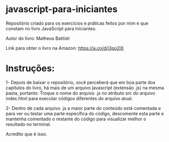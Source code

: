 # javascript-para-iniciantes
Repositório criado para os exercícios e práticas feitos por mim e que constam no livro JavaScript para Iniciantes.

Autor do livro: Matheus Battisti

Link para obter o livro na Amazon: https://a.co/d/j3po2IX

# Instruções:

1- Depois de baixar o repositório, você perceberá que em boa parte dos capítulos do livro, há mais de um arquivo javascript (extensão .js) na mesma pasta, portanto:
Troque o nome do arquivo .js no atributo src do arquivo index.html para executar códigos diferentes do arquivo atual.

2- Dentro de cada arquivo .js a maior parte do conteúdo está comentada e para ver ou testar uma parte específica do código, descomente esta parte e mantenha comentado o restante do código
para visualizar melhor o resultado no terminal.

Acredito que é isso.
